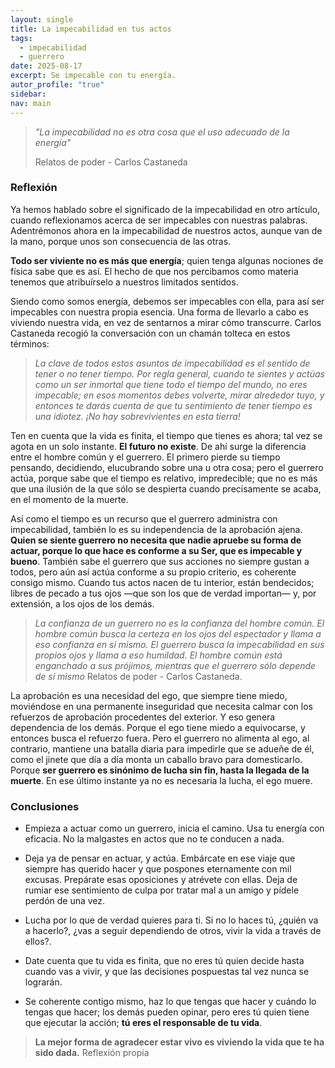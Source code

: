 ```yaml
---
layout: single
title: La impecabilidad en tus actos
tags:
  - impecabilidad
  - guerrero
date: 2025-08-17
excerpt: Se impecable con tu energía.
autor_profile: "true"
sidebar: 
nav: main
---
```



> _"La impecabilidad no es otra cosa que el uso adecuado de la energía"_
> 
>Relatos de poder - Carlos Castaneda

### Reflexión
Ya hemos hablado sobre el significado de la impecabilidad en otro artículo, cuando reflexionamos acerca de ser impecables con nuestras palabras.
Adentrémonos ahora en la impecabilidad de nuestros actos, aunque van de la mano, porque unos son consecuencia de las otras.

**Todo ser viviente no es más que energía**; quien tenga algunas nociones de física sabe que es así. El hecho de que nos percibamos como materia tenemos que atribuírselo a nuestros limitados sentidos.

Siendo como somos energía, debemos ser impecables con ella, para así ser impecables con nuestra propia esencia. Una forma de llevarlo a cabo es viviendo nuestra vida, en vez de sentarnos a mirar cómo transcurre. Carlos Castaneda recogió la conversación con un chamán tolteca en estos términos:

> _La clave de todos estos asuntos de impecabilidad es el sentido de tener o no tener tiempo. Por regla gene­ral, cuando te sientes y actúas como un ser inmortal que tiene todo el tiempo del mundo, no eres impe­cable; en esos momentos debes volverte, mirar alre­dedor tuyo, y entonces te darás cuenta de que tu sentimiento de tener tiempo es una idiotez. ¡No hay sobrevivientes en esta tierra!_

 Ten en cuenta que la vida es finita, el tiempo que tienes es ahora; tal vez se agota en un solo instante. **El futuro no existe**.
 De ahí surge la diferencia entre el hombre común y el guerrero. El primero pierde su tiempo pensando, decidiendo, elucubrando sobre una u otra cosa; pero el guerrero actúa, porque sabe que el tiempo es relativo, impredecible; que no es más que una ilusión de la que sólo se despierta cuando precisamente se acaba, en el momento de la muerte. 
 
 Así como el tiempo es un recurso que el guerrero administra con impecabilidad, también lo es su independencia de la aprobación ajena.
**Quien se siente guerrero no necesita que nadie apruebe su forma de actuar, porque lo que hace es conforme a su Ser, que es impecable y bueno**. También sabe el guerrero que sus acciones no siempre gustan a todos, pero aún así actúa conforme a su propio criterio, es coherente consigo mismo.  Cuando tus actos nacen de tu interior, están bendecidos; libres de pecado a tus ojos —que son los que de verdad importan— y, por extensión, a los ojos de los demás.

> _La confianza de un guerrero no es la confianza del hom­bre común. El hombre común busca la certeza en los ojos del espectador y llama a eso confianza en sí mis­mo. El guerrero busca la impecabilidad en sus propios ojos y llama a eso humildad. El hombre común está enganchado a sus prójimos, mientras que el guerrero sólo depende de sí mismo_
> Relatos de poder - Carlos Castaneda.

La aprobación es una necesidad del ego, que siempre tiene miedo, moviéndose en una permanente inseguridad que necesita calmar con los refuerzos de aprobación procedentes del exterior. Y eso genera dependencia de los demás.  Porque el ego tiene miedo a equivocarse, y entonces busca el refuerzo fuera. 
Pero el guerrero no alimenta al ego, al contrario, mantiene una batalla diaria para impedirle que se adueñe de él, como el jinete que día a día monta un caballo bravo para domesticarlo. Porque **ser guerrero es sinónimo de lucha sin fin, hasta la llegada de la muerte**. En ese último instante ya no es necesaria la lucha, el ego muere.

### Conclusiones
 - Empieza a actuar como un guerrero, inicia el camino. Usa tu energía con eficacia. No la malgastes en actos que no te conducen a nada. 
 
 - Deja ya de pensar en actuar, y actúa. Embárcate en ese viaje que siempre has querido hacer y que pospones eternamente con mil excusas.  Prepárate esas oposiciones y atrévete con ellas. Deja de rumiar ese sentimiento de culpa por tratar mal a un amigo y pídele perdón de una vez.

- Lucha por lo que de verdad quieres para ti.  Si no lo haces tú, ¿quién va a hacerlo?, ¿vas a seguir dependiendo de otros, vivir la vida a través de ellos?. 

- Date cuenta que tu vida es finita, que no eres tú quien decide hasta cuando vas a vivir, y que las decisiones pospuestas tal vez nunca se lograrán.

- Se coherente contigo mismo, haz lo que tengas que hacer y cuándo lo tengas que hacer; los demás pueden opinar, pero eres tú quien tiene que ejecutar la acción; **tú eres el responsable de tu vida**.

> **La mejor forma de agradecer estar vivo es viviendo la vida que te ha sido dada.**
> Reflexión propia
